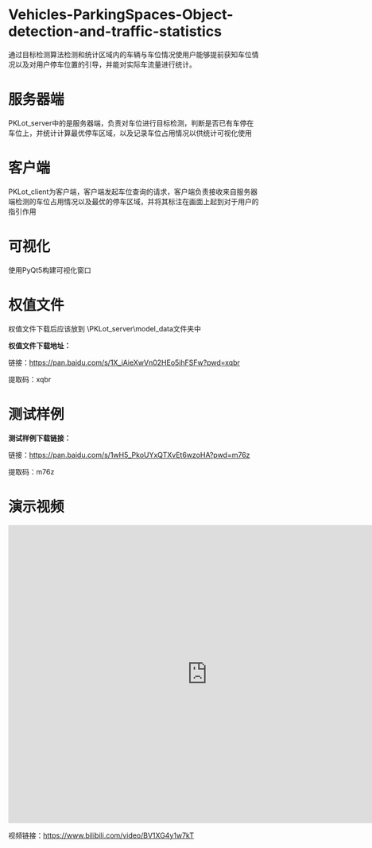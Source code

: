 # Vehicles-ParkingSpaces-Object-detection-and-traffic-statistics
 通过目标检测算法检测和统计区域内的车辆与车位情况使用户能够提前获知车位情况以及对用户停车位置的引导，并能对实际车流量进行统计。

# 服务器端
PKLot_server中的是服务器端，负责对车位进行目标检测，判断是否已有车停在车位上，并统计计算最优停车区域，以及记录车位占用情况以供统计可视化使用

# 客户端
PKLot_client为客户端，客户端发起车位查询的请求，客户端负责接收来自服务器端检测的车位占用情况以及最优的停车区域，并将其标注在画面上起到对于用户的指引作用

# 可视化

使用PyQt5构建可视化窗口

# 权值文件

权值文件下载后应该放到 \PKLot_server\model_data文件夹中

**权值文件下载地址：**

链接：https://pan.baidu.com/s/1X_iAieXwVn02HEo5ihFSFw?pwd=xqbr 

提取码：xqbr

# 测试样例

**测试样例下载链接：**

链接：https://pan.baidu.com/s/1wH5_PkoUYxQTXvEt6wzoHA?pwd=m76z 

提取码：m76z

# 演示视频

<iframe src="https://www.bilibili.com/video/BV1XG4y1w7kT" scrolling="no" width="800px" height="600px" border="0" frameborder="no" framespacing="0" allowfullscreen="true"> </iframe>

视频链接：https://www.bilibili.com/video/BV1XG4y1w7kT
